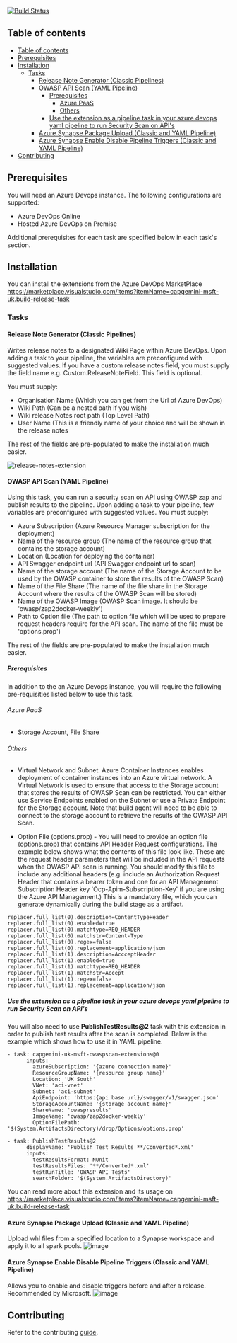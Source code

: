 [![Build Status](https://capgeminiuk.visualstudio.com/GitHub%20Support/_apis/build/status/CI-Builds/Azure%20DevOps%20Extensions/Capgemini.msft-release-extensions?branchName=master)](https://capgeminiuk.visualstudio.com/GitHub%20Support/_build/latest?definitionId=218&branchName=master)

## Table of contents

- [Table of contents](#table-of-contents)
- [Prerequisites](#prerequisites)
- [Installation](#installation)
  - [Tasks](#tasks)
    - [Release Note Generator (Classic Pipelines)](#release-note-generator-classic-pipelines)
    - [OWASP API Scan (YAML Pipeline)](#owasp-api-scan-yaml-pipeline)
      - [Prerequisites](#prerequisites-1)
        - [Azure PaaS](#azure-paas)
        - [Others](#others)
      - [Use the extension as a pipeline task in your azure devops yaml pipeline to run Security Scan on API's](#use-the-extension-as-a-pipeline-task-in-your-azure-devops-yaml-pipeline-to-run-security-scan-on-apis)
     - [Azure Synapse Package Upload (Classic and YAML Pipeline)](#azure-synapse-package-upload-classic-and-yaml-pipeline)
     - [Azure Synapse Enable Disable Pipeline Triggers (Classic and YAML Pipeline)](#azure-synapse-enable-disable-pipeline-triggers-classic-and-yaml-pipeline)
- [Contributing](#contributing)

## Prerequisites
You will need an Azure Devops instance. The following configurations are supported:
- Azure DevOps Online
- Hosted Azure DevOps on Premise

Additional prerequisites for each task are specified below in each task's section.

## Installation

You can install the extensions from the Azure DevOps MarketPlace https://marketplace.visualstudio.com/items?itemName=capgemini-msft-uk.build-release-task 

### Tasks

#### Release Note Generator (Classic Pipelines)
Writes release notes to a designated Wiki Page within Azure DevOps. Upon adding a task to your pipeline, the variables are preconfigured with suggested values. If you have a custom release notes field, you must supply the field name e.g. Custom.ReleaseNoteField. This field is optional.

You must supply:
- Organisation Name (Which you can get from the Url of Azure DevOps)
- Wiki Path (Can be a nested path if you wish)
- Wiki release Notes root path (Top Level Path)
- User Name (This is a friendly name of your choice and will be shown in the release notes

The rest of the fields are pre-populated to make the installation much easier.

![release-notes-extension](https://user-images.githubusercontent.com/22330376/129528879-1d752e28-5866-48be-9329-66989fc6d8e3.png)


#### OWASP API Scan (YAML Pipeline)

Using this task, you can run a security scan on API using OWASP zap and publish results to the pipeline. Upon adding a task to your pipeline, few variables are preconfigured with suggested values.
You must supply:
- Azure Subscription (Azure Resource Manager subscription for the deployment)
- Name of the resource group (The name of the resource group that contains the storage account)
- Location (Location for deploying the container)
- API Swagger endpoint url (API Swagger endpoint url to scan)
- Name of the storage account (The name of the Storage Account to be used by the OWASP container to store the results of the OWASP Scan)
- Name of the File Share (The name of the file share in the Storage Account where the results of the OWASP Scan will be stored)
- Name of the OWASP Image (OWASP Scan image. It should be 'owasp/zap2docker-weekly')
- Path to Option file (The path to option file which will be used to prepare request headers require for the API scan. The name of the file must be 'options.prop')

The rest of the fields are pre-populated to make the installation much easier.

##### Prerequisites
In addition to the an Azure Devops instance, you will require the following pre-requisities listed below to use this task.
###### Azure PaaS
- Storage Account, File Share
###### Others

- Virtual Network and Subnet. Azure Container Instances enables deployment of container instances into an Azure virtual network. A Virtual Network is used to ensure that access to the Storage account that stores the results of OWASP Scan can be restricted. You can either use Service Endpoints enabled on the Subnet or use a Private Endpoint for the Storage account. Note that build agent will need to be able to connect to the storage account to retrieve the results of the OWASP API Scan. 

- Option File (options.prop) - You will need to provide an option file (options.prop) that contains API Header Request configurations. The example below shows what the contents of this file look like. These are the request header parameters that will be included in the API requests when the OWASP API scan is running. You should modify this file to include any additional headers (e.g. include an Authorization Request Header that contains a bearer token and one for an API Management Subscription Header key 'Ocp-Apim-Subscription-Key' if you are using the Azure API Management.) This is a mandatory file, which you can generate dynamically during the build stage as a artifact. 

```
replacer.full_list(0).description=ContentTypeHeader 
replacer.full_list(0).enabled=true 
replacer.full_list(0).matchtype=REQ_HEADER 
replacer.full_list(0).matchstr=Content-Type 
replacer.full_list(0).regex=false 
replacer.full_list(0).replacement=application/json 
replacer.full_list(1).description=AccceptHeader 
replacer.full_list(1).enabled=true 
replacer.full_list(1).matchtype=REQ_HEADER 
replacer.full_list(1).matchstr=Accept 
replacer.full_list(1).regex=false 
replacer.full_list(1).replacement=application/json

```


#####  Use the extension as a pipeline task in your azure devops yaml pipeline to run Security Scan on API's
You will also need to use **PublishTestResults@2** task with this extension in order to publish test results after the scan is completed. Below is the example which shows how to use it in YAML pipeline.

```
- task: capgemini-uk-msft-owaspscan-extensions@0
      inputs:
        azureSubscription: '{azure connection name}'
        ResourceGroupName: '{resource group name}'
        Location: 'UK South'
        VNet: 'aci-vnet'
        Subnet: 'aci-subnet'
        ApiEndpoint: 'https:{api base url}/swagger/v1/swagger.json'
        StorageAccountName: '{storage account name}'
        ShareName: 'owaspresults'
        ImageName: 'owasp/zap2docker-weekly'
        OptionFilePath: '$(System.ArtifactsDirectory)/drop/Options/options.prop'

- task: PublishTestResults@2
      displayName: 'Publish Test Results **/Converted*.xml'
      inputs:
        testResultsFormat: NUnit
        testResultsFiles: '**/Converted*.xml'
        testRunTitle: 'OWASP API Tests'
        searchFolder: '$(System.ArtifactsDirectory)'  
```
You can read more about this extension and its usage on https://marketplace.visualstudio.com/items?itemName=capgemini-msft-uk.build-release-task  

#### Azure Synapse Package Upload (Classic and YAML Pipeline)
Upload whl files from a specified location to a Synapse workspace and apply it to all spark pools.
![image](https://user-images.githubusercontent.com/22330376/139492579-6149e952-4cdd-4221-94a1-e0ff162991c1.png)

#### Azure Synapse Enable Disable Pipeline Triggers (Classic and YAML Pipeline)
Allows you to enable and disable triggers before and after a release. Recommended by Microsoft.
![image](https://user-images.githubusercontent.com/22330376/139492737-37b286ab-70c8-4e6a-b3e1-208dea0033be.png)

## Contributing

Refer to the contributing [guide](./CONTRIBUTING.md).
